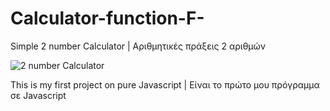 # Calculator-function-F-
Simple 2 number Calculator | Αριθμητικές πράξεις 2 αριθμών

![2 number Calculator](https://user-images.githubusercontent.com/72227584/165368095-6f81bfd6-aee3-4703-99a9-69fce2d72b2e.png)

This is my first project on pure Javascript | Είναι το πρώτο μου πρόγραμμα σε Javascript
